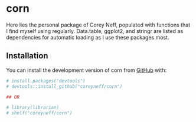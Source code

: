 
# corn

<!-- badges: start -->
<!-- badges: end -->

Here lies the personal package of Corey Neff, populated with functions that I find myself using regularly. Data.table, ggplot2, and stringr are listed as dependencies
for automatic loading as I use these packages most.

## Installation

You can install the development version of corn from [GitHub](https://github.com/coreyneff/corn) with:

``` r
# install.packages("devtools")
# devtools::install_github("coreyneff/corn")

## OR

# library(librarian)
# shelf("coreyneff/corn")
```

